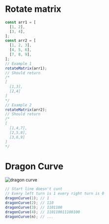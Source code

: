 # Rotate matrix

```javascript
const arr1 = [
  [1, 2],
  [3, 4],
];
const arr2 = [
  [1, 2, 3],
  [4, 5, 6],
  [7, 8, 9],
];
// Example 1
rotateMatrix(arr1);
// Should return
/*
[
  [1,3],
  [2,4]
]
*/
// Example 2
rotateMatrix(arr2);
// Should return
/* 
[
  [1,4,7],
  [2,5,8],
  [3,6,9]
]
*/
```

# Dragon Curve

![dragon curve](https://github.com/cos1715/javascript-challenge-2/blob/master/src/dragon-curve/dragon-curve.png?raw=trueg)

```javascript
// Start line doesn't cunt
// Every left turn is 1 every right turn is 0
dragonCurve(1); // 1
dragonCurve(2); // 110
dragonCurve(3); // 1101100
dragonCurve(4); // 110110011100100
dragonCurve(n); // ...
```
